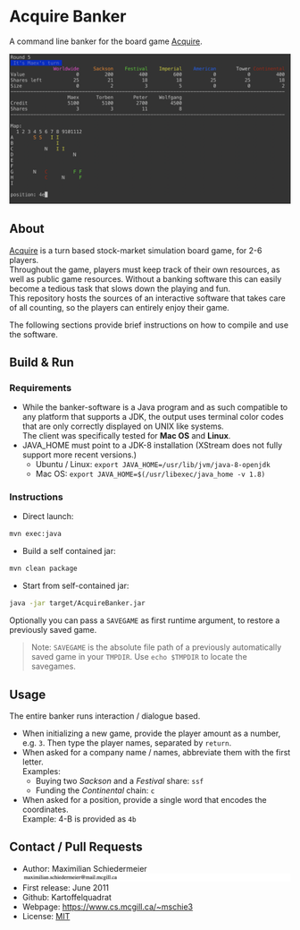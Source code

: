 # Acquire Banker

A command line banker for the board game [Acquire](https://boardgamegeek.com/boardgame/5/acquire).

![Screenshot](acquire-screenshot.png)

## About

[Acquire](https://boardgamegeek.com/boardgame/5/acquire) is a turn based stock-market simulation board game, for 2-6 players.  
Throughout the game, players must keep track of their own resources, as well as public game resources. Without a banking software this can easily become a tedious task that slows down the playing and fun.  
This repository hosts the sources of an interactive software that takes care of all counting, so the players can entirely enjoy their game.  

The following sections provide brief instructions on how to compile and use the software.

## Build & Run

### Requirements

 * While the banker-software is a Java program and as such compatible to any platform that supports a JDK, the output uses terminal color codes that are only correctly displayed on UNIX like systems.  
The client was specifically tested for **Mac OS**  and **Linux**.
 * JAVA_HOME must point to a JDK-8 installation (XStream does not fully support more recent versions.)
   * Ubuntu / Linux: ```export JAVA_HOME=/usr/lib/jvm/java-8-openjdk```
   * Mac OS: ```export JAVA_HOME=$(/usr/libexec/java_home -v 1.8)```

### Instructions

 * Direct launch:  
```bash
mvn exec:java
```

 * Build a self contained jar:  
```bash
mvn clean package
```

 * Start from self-contained jar:  

```bash
java -jar target/AcquireBanker.jar
```

Optionally you can pass a ```SAVEGAME``` as first runtime argument, to restore a previously saved game.

 > Note: ```SAVEGAME``` is the absolute file path of a previously automatically saved game in your ```TMPDIR```. Use ```echo $TMPDIR``` to locate the savegames.

## Usage

The entire banker runs interaction / dialogue based.

 * When initializing a new game, provide the player amount as a number, e.g. ```3```. Then type the player names, separated by ```return```.
 * When asked for a company name / names, abbreviate them with the first letter.  
Examples:
   * Buying two *Sackson* and a *Festival* share: ```ssf```
   * Funding the *Continental* chain: ```c```
 * When asked for a position, provide a single word that encodes the coordinates.  
Example: 4-B is  provided as ```4b```

## Contact / Pull Requests

 * Author: Maximilian Schiedermeier ![email](email.png)
 * First release: June 2011
 * Github: Kartoffelquadrat
 * Webpage: https://www.cs.mcgill.ca/~mschie3
 * License: [MIT](https://opensource.org/licenses/MIT)
